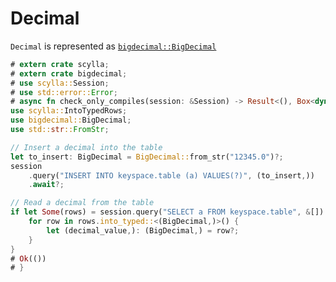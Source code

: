 # Decimal
`Decimal` is represented as [`bigdecimal::BigDecimal`](https://docs.rs/bigdecimal/0.2.0/bigdecimal/struct.BigDecimal.html)

```rust
# extern crate scylla;
# extern crate bigdecimal;
# use scylla::Session;
# use std::error::Error;
# async fn check_only_compiles(session: &Session) -> Result<(), Box<dyn Error>> {
use scylla::IntoTypedRows;
use bigdecimal::BigDecimal;
use std::str::FromStr;

// Insert a decimal into the table
let to_insert: BigDecimal = BigDecimal::from_str("12345.0")?;
session
    .query("INSERT INTO keyspace.table (a) VALUES(?)", (to_insert,))
    .await?;

// Read a decimal from the table
if let Some(rows) = session.query("SELECT a FROM keyspace.table", &[]).await? {
    for row in rows.into_typed::<(BigDecimal,)>() {
        let (decimal_value,): (BigDecimal,) = row?;
    }
}
# Ok(())
# }
```